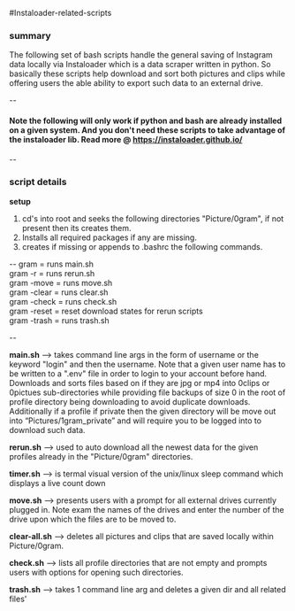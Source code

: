 #Instaloader-related-scripts
### summary

The following set of bash scripts handle the general saving of Instagram data locally via Instaloader which is a data scraper written in python. So basically these scripts help download and sort both pictures and clips while offering users the able ability to export such data to an external drive.

--
#### Note the following will only work if python and bash are already installed on a given system. And you don't need these scripts to take advantage of the instaloader lib. Read more @ https://instaloader.github.io/
--
### script details

**setup** <br>
1. cd's into root and seeks the following directories "Picture/0gram", if not present then its creates them. <br>
2. Installs all required packages if any are missing. <br>
3. creates if missing or appends to .bashrc the following commands. <br>

--
gram = runs main.sh <br>
gram -r = runs rerun.sh<br>
gram -move = runs move.sh<br>
gram -clear = runs clear.sh<br>
gram -check = runs check.sh<br>
gram -reset = reset download states for rerun scripts<br>
gram -trash = runs trash.sh

--

**main.sh** --> takes command line args in the form of username or the keyword "login" and then the username. Note that a given user name has to be written to a ".env" file in order to login to your account before hand. Downloads and sorts files based on if they are jpg or mp4 into 0clips or 0pictues sub-directories while providing file backups of size 0 in the root of profile directory being downloading to avoid duplicate downloads. Additionally if a profile if private then the given directory will be move out into “Pictures/1gram_private” and will require you to be logged into to download such data. 

**rerun.sh** --> used to auto download all the newest data for the given profiles already in the "Picture/0gram" directories. 

**timer.sh** --> is termal visual version of the unix/linux sleep command which displays a live count down

**move.sh** --> presents users with a prompt for all external drives currently plugged in. Note exam the names of the drives and enter the number of the drive upon which the files are to be moved to.

**clear-all.sh** --> deletes all pictures and clips that are saved locally within Picture/0gram.

**check.sh** --> lists all profile directories that are not empty and prompts users with options for opening such directories.

**trash.sh** --> takes 1 command line arg and deletes a given dir and all related files'
